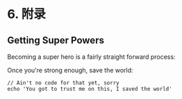 # 6.  附录

## Getting Super Powers

Becoming a super hero is a fairly straight forward process:

Once you're strong enough, save the world:

```
// Ain't no code for that yet, sorry
echo 'You got to trust me on this, I saved the world'
```



